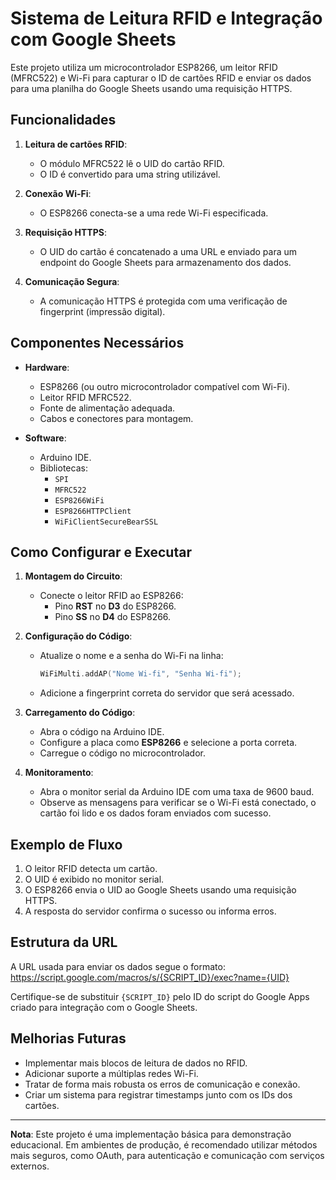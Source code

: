 # Sistema de Leitura RFID e Integração com Google Sheets

Este projeto utiliza um microcontrolador ESP8266, um leitor RFID (MFRC522) e Wi-Fi para capturar o ID de cartões RFID e enviar os dados para uma planilha do Google Sheets usando uma requisição HTTPS.

## Funcionalidades

1. **Leitura de cartões RFID**:
   - O módulo MFRC522 lê o UID do cartão RFID.
   - O ID é convertido para uma string utilizável.

2. **Conexão Wi-Fi**:
   - O ESP8266 conecta-se a uma rede Wi-Fi especificada.

3. **Requisição HTTPS**:
   - O UID do cartão é concatenado a uma URL e enviado para um endpoint do Google Sheets para armazenamento dos dados.

4. **Comunicação Segura**:
   - A comunicação HTTPS é protegida com uma verificação de fingerprint (impressão digital).

## Componentes Necessários

- **Hardware**:
  - ESP8266 (ou outro microcontrolador compatível com Wi-Fi).
  - Leitor RFID MFRC522.
  - Fonte de alimentação adequada.
  - Cabos e conectores para montagem.

- **Software**:
  - Arduino IDE.
  - Bibliotecas:
    - `SPI`
    - `MFRC522`
    - `ESP8266WiFi`
    - `ESP8266HTTPClient`
    - `WiFiClientSecureBearSSL`

## Como Configurar e Executar

1. **Montagem do Circuito**:
   - Conecte o leitor RFID ao ESP8266:
     - Pino **RST** no **D3** do ESP8266.
     - Pino **SS** no **D4** do ESP8266.

2. **Configuração do Código**:
   - Atualize o nome e a senha do Wi-Fi na linha:
     ```cpp
     WiFiMulti.addAP("Nome Wi-fi", "Senha Wi-fi");
     ```
   - Adicione a fingerprint correta do servidor que será acessado.

3. **Carregamento do Código**:
   - Abra o código na Arduino IDE.
   - Configure a placa como **ESP8266** e selecione a porta correta.
   - Carregue o código no microcontrolador.

4. **Monitoramento**:
   - Abra o monitor serial da Arduino IDE com uma taxa de 9600 baud.
   - Observe as mensagens para verificar se o Wi-Fi está conectado, o cartão foi lido e os dados foram enviados com sucesso.

## Exemplo de Fluxo

1. O leitor RFID detecta um cartão.
2. O UID é exibido no monitor serial.
3. O ESP8266 envia o UID ao Google Sheets usando uma requisição HTTPS.
4. A resposta do servidor confirma o sucesso ou informa erros.

## Estrutura da URL

A URL usada para enviar os dados segue o formato:
https://script.google.com/macros/s/{SCRIPT_ID}/exec?name={UID}


Certifique-se de substituir `{SCRIPT_ID}` pelo ID do script do Google Apps criado para integração com o Google Sheets.

## Melhorias Futuras

- Implementar mais blocos de leitura de dados no RFID.
- Adicionar suporte a múltiplas redes Wi-Fi.
- Tratar de forma mais robusta os erros de comunicação e conexão.
- Criar um sistema para registrar timestamps junto com os IDs dos cartões.

---

**Nota**: Este projeto é uma implementação básica para demonstração educacional. Em ambientes de produção, é recomendado utilizar métodos mais seguros, como OAuth, para autenticação e comunicação com serviços externos.
